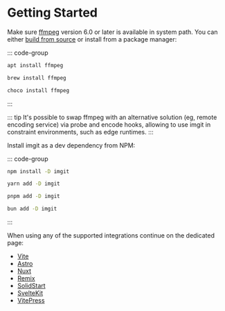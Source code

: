 # Getting Started

Make sure [ffmpeg](https://ffmpeg.org) version 6.0 or later is available in system path. You can either [build from source](https://trac.ffmpeg.org/wiki/CompilationGuide) or install from a package manager:

::: code-group

```sh [Linux]
apt install ffmpeg
```

```sh [Mac]
brew install ffmpeg
```

```sh [Windows]
choco install ffmpeg
```

:::

::: tip
It's possible to swap ffmpeg with an alternative solution (eg, remote encoding service) via probe and encode hooks, allowing to use imgit in constraint environments, such as edge runtimes.
:::

Install imgit as a dev dependency from NPM:

::: code-group

```sh [npm]
npm install -D imgit
```

```sh [yarn]
yarn add -D imgit
```

```sh [pnpm]
pnpm add -D imgit
```

```sh [bun]
bun add -D imgit
```

:::

When using any of the supported integrations continue on the dedicated page:

 - [Vite]()
 - [Astro]()
 - [Nuxt]()
 - [Remix]()
 - [SolidStart]()
 - [SvelteKit]()
 - [VitePress]()
